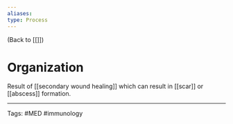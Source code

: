 ```yaml
---
aliases: 
type: Process
---
```


(Back to [[]])

# Organization

Result of [[secondary wound healing]] which can result in [[scar]] or [[abscess]] formation.

---
Tags: #MED #immunology 
